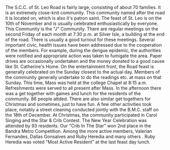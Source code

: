 The S.C.C. of St. Leo Road is fairly large, consisting of about 70
families. It is an extremely close-knit community. This community named
after the road it is located on, which is also it\'s patron saint. The
feast of St. Leo is on the 10th of November and is usually celebrated
enthusiastically by everyone. This Community is the \"J\" Community.
There are regular meetings on the second Friday of each month at 7:30
p.m. at Silver Isle, a building at the end of the road. There is usually
a good turnout for these meetings. Several important civic, health
issues have been addressed due to the cooperation of the members. For
example, during the dengue epidemic, the authorities were notified and
appropriate action was taken to fumigate the area. Paper drives are
occasionally undertaken and the money donated to a good cause like St.
Catherine\'s Home. On the entertainment front, the Road feast is
generally celebrated on the Sunday closest to the actual day. Members of
the community generally undertake to do the readings etc. at mass on
that Sunday. This time, Mass was held at the college Chapel at 8:15 a.m.
Refreshments were served to all present after Mass. In the afternoon
there was a get together with games and lunch for the residents of the
community. 86 people attded. There are also similar get togethers for
Christmas and sometimes, just to have fun. A few other activities took
place, notably a street cleaning conducted jointly with the B.M.C. staff
on the 18th of December. At Christmas, the community participated in
Carol Singing and the Star & Crib Contest. The New Year Celebration was
attended by 93 residents. Our \"Crib In The Star\" won 2nd place in the
Bandra Metro Competition. Among the more active members, Valerian
Fernandes, Dallas Gonsalves and Ruby Heredia and many others . Ruby
Heredia was voted \"Most Active Resident\" at the last feast day lunch.
